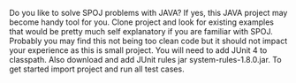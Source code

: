 Do you like to solve SPOJ problems with JAVA?
If yes, this JAVA project may become handy tool for you.
Clone project and look for existing examples that would be pretty much self explanatory if you are familiar with SPOJ.
Probably you may find this not being too clean code but it should not impact your experience as this is small project.
You will need to add JUnit 4 to classpath. Also download and add JUnit rules jar system-rules-1.8.0.jar.
To get started import project and run all test cases.